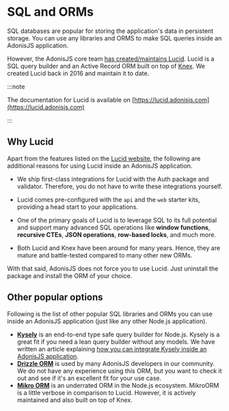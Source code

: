 # SQL and ORMs

SQL databases are popular for storing the application's data in persistent storage. You can use any libraries and ORMS to make SQL queries inside an AdonisJS application.

However, the AdonisJS core team [has created/maintains Lucid](https://lucid.adonisjs.com/docs/introduction). Lucid is a SQL query builder and an Active Record ORM built on top of [Knex](https://knexjs.org/). We created Lucid back in 2016 and maintain it to date.

:::note

The documentation for Lucid is available on [https://lucid.adonisjs.com](https://lucid.adonisjs.com)

:::

## Why Lucid

Apart from the features listed on the [Lucid website](https://lucid.adonisjs.com/docs/introduction), the following are additional reasons for using Lucid inside an AdonisJS application.

- We ship first-class integrations for Lucid with the Auth package and validator. Therefore, you do not have to write these integrations yourself.

- Lucid comes pre-configured with the `api` and the `web` starter kits, providing a head start to your applications.

- One of the primary goals of Lucid is to leverage SQL to its full potential and support many advanced SQL operations like **window functions**, **recursive CTEs**, **JSON operations**, **row-based locks**, and much more.

- Both Lucid and Knex have been around for many years. Hence, they are mature and battle-tested compared to many other new ORMs.

With that said, AdonisJS does not force you to use Lucid. Just uninstall the package and install the ORM of your choice.

## Other popular options
Following is the list of other popular SQL libraries and ORMs you can use inside an AdonisJS application (just like any other Node.js application).

- [**Kysely**](https://kysely.dev/docs/getting-started) is an end-to-end type safe query builder for Node.js. Kysely is a great fit if you need a lean query builder without any models. We have written an article explaining [how you can integrate Kysely inside an AdonisJS application](https://adonisjs.com/blog/kysely-with-adonisjs).
- [**Drizzle ORM**](https://orm.drizzle.team/) is used by many AdonisJS developers in our community. We do not have any experience using this ORM, but you want to check it out and see if it's an excellent fit for your use case.
- [**Mikro ORM**](https://mikro-orm.io/docs/guide/first-entity) is an underrated ORM in the Node.js ecosystem. MikroORM is a little verbose in comparison to Lucid. However, it is actively maintained and also built on top of Knex.
